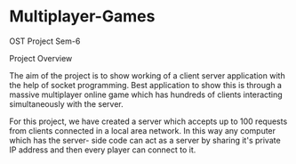 # Multiplayer-Games
OST Project Sem-6

Project Overview

The aim of the project is to show working of a client server application with the help of socket programming. Best application to show this is through a massive multiplayer online game which has hundreds of clients interacting simultaneously with the server.

For this project, we have created a server which accepts up to 100 requests from clients connected in a local area network. In this way any computer which has the server- side code can act as a server by sharing it's private IP address and then every player can connect to it.
